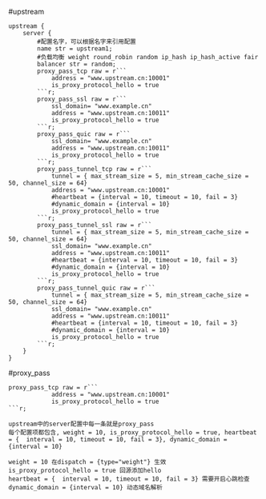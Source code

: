 #upstream
````
upstream {
    server {
        #配置名字，可以根据名字来引用配置
        name str = upstream1;
        #负载均衡 weight round_robin random ip_hash ip_hash_active fair
        balancer str = random;
        proxy_pass_tcp raw = r```
            address = "www.upstream.cn:10001"
            is_proxy_protocol_hello = true
        ```r;
        proxy_pass_ssl raw = r```
            ssl_domain= "www.example.cn"
            address = "www.upstream.cn:10011"
            is_proxy_protocol_hello = true
        ```r;
        proxy_pass_quic raw = r```
            ssl_domain= "www.example.cn"
            address = "www.upstream.cn:10011"
            is_proxy_protocol_hello = true
        ```r;
        proxy_pass_tunnel_tcp raw = r```
            tunnel = { max_stream_size = 5, min_stream_cache_size = 50, channel_size = 64}
            address = "www.upstream.cn:10001"
            #heartbeat = {interval = 10, timeout = 10, fail = 3}
            #dynamic_domain = {interval = 10}
            is_proxy_protocol_hello = true
        ```r;
        proxy_pass_tunnel_ssl raw = r```
            tunnel = { max_stream_size = 5, min_stream_cache_size = 50, channel_size = 64}
            ssl_domain= "www.example.cn"
            address = "www.upstream.cn:10011"
            #heartbeat = {interval = 10, timeout = 10, fail = 3}
            #dynamic_domain = {interval = 10}
            is_proxy_protocol_hello = true
        ```r;
        proxy_pass_tunnel_quic raw = r```
            tunnel = { max_stream_size = 5, min_stream_cache_size = 50, channel_size = 64}
            ssl_domain= "www.example.cn"
            address = "www.upstream.cn:10011"
            #heartbeat = {interval = 10, timeout = 10, fail = 3}
            #dynamic_domain = {interval = 10}
            is_proxy_protocol_hello = true
        ```r;
    }
}
````
#proxy_pass
````
proxy_pass_tcp raw = r```
            address = "www.upstream.cn:10001"
            is_proxy_protocol_hello = true
```r;

upstream中的server配置中每一条就是proxy_pass
每个配置项都包含, weight = 10, is_proxy_protocol_hello = true, heartbeat = {  interval = 10, timeout = 10, fail = 3}, dynamic_domain = {interval = 10}

weight = 10 在dispatch = {type="weight"} 生效  
is_proxy_protocol_hello = true 回源添加hello  
heartbeat = {  interval = 10, timeout = 10, fail = 3} 需要开启心跳检查  
dynamic_domain = {interval = 10} 动态域名解析  
````